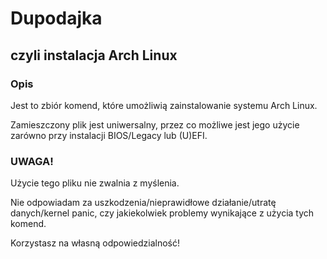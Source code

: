 # Dupodajka
## czyli instalacja Arch Linux

### Opis
Jest to zbiór komend, które umożliwią zainstalowanie systemu Arch Linux.

Zamieszczony plik jest uniwersalny, przez co możliwe jest jego użycie zarówno przy instalacji BIOS/Legacy lub (U)EFI.


### UWAGA!
Użycie tego pliku nie zwalnia z myślenia.

Nie odpowiadam za uszkodzenia/nieprawidłowe działanie/utratę danych/kernel panic, czy jakiekolwiek problemy wynikające z użycia tych komend.

Korzystasz na własną odpowiedzialność!
